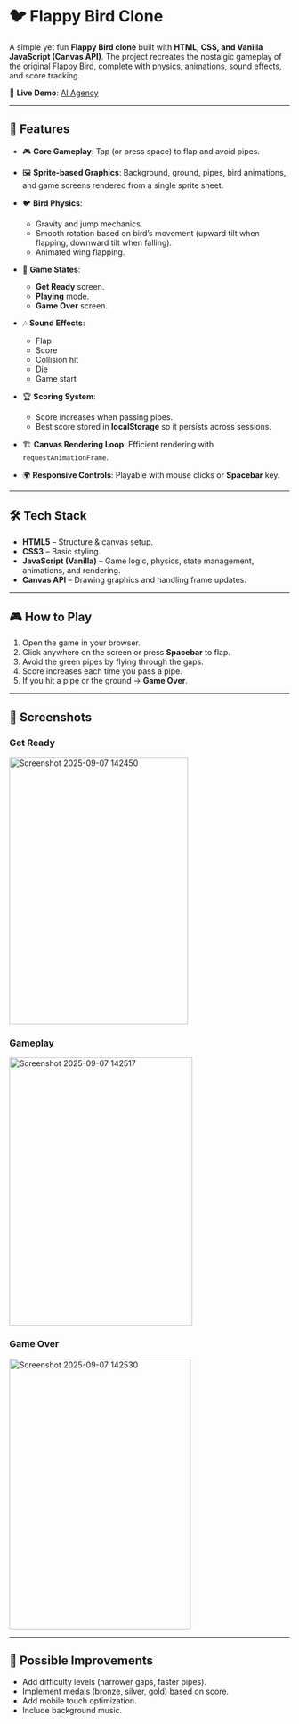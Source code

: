 # 🐦 Flappy Bird Clone

A simple yet fun **Flappy Bird clone** built with **HTML, CSS, and Vanilla JavaScript (Canvas API)**.
The project recreates the nostalgic gameplay of the original Flappy Bird, complete with physics, animations, sound effects, and score tracking.

🔗 **Live Demo**: [AI Agency](https://navidmirsoleimani.github.io/flappy-bird-js)

---

## 🚀 Features

* 🎮 **Core Gameplay**: Tap (or press space) to flap and avoid pipes.
* 🖼️ **Sprite-based Graphics**: Background, ground, pipes, bird animations, and game screens rendered from a single sprite sheet.
* 🐦 **Bird Physics**:

  * Gravity and jump mechanics.
  * Smooth rotation based on bird’s movement (upward tilt when flapping, downward tilt when falling).
  * Animated wing flapping.
* 🛑 **Game States**:

  * **Get Ready** screen.
  * **Playing** mode.
  * **Game Over** screen.
* 🎶 **Sound Effects**:

  * Flap
  * Score
  * Collision hit
  * Die
  * Game start
* 🏆 **Scoring System**:

  * Score increases when passing pipes.
  * Best score stored in **localStorage** so it persists across sessions.
* 🏗️ **Canvas Rendering Loop**: Efficient rendering with `requestAnimationFrame`.
* 🌍 **Responsive Controls**: Playable with mouse clicks or **Spacebar** key.

---

## 🛠️ Tech Stack

* **HTML5** – Structure & canvas setup.
* **CSS3** – Basic styling.
* **JavaScript (Vanilla)** – Game logic, physics, state management, animations, and rendering.
* **Canvas API** – Drawing graphics and handling frame updates.

---

## 🎮 How to Play

1. Open the game in your browser.
2. Click anywhere on the screen or press **Spacebar** to flap.
3. Avoid the green pipes by flying through the gaps.
4. Score increases each time you pass a pipe.
5. If you hit a pipe or the ground → **Game Over**.

---

## 📸 Screenshots

### Get Ready

<img width="321" height="480" alt="Screenshot 2025-09-07 142450" src="https://github.com/user-attachments/assets/a5769ca3-153c-4c96-b091-1728c2cffe6b" />


### Gameplay

<img width="329" height="481" alt="Screenshot 2025-09-07 142517" src="https://github.com/user-attachments/assets/dbd0b061-eaf2-4494-ada8-f25067e90975" />


### Game Over

<img width="326" height="485" alt="Screenshot 2025-09-07 142530" src="https://github.com/user-attachments/assets/0115eb1c-1c14-488c-ad37-e956871682ac" />


---

## 🔮 Possible Improvements

* Add difficulty levels (narrower gaps, faster pipes).
* Implement medals (bronze, silver, gold) based on score.
* Add mobile touch optimization.
* Include background music.

